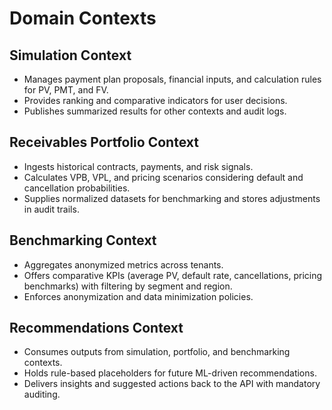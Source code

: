 ﻿# Domain Contexts

## Simulation Context
- Manages payment plan proposals, financial inputs, and calculation rules for PV, PMT, and FV.
- Provides ranking and comparative indicators for user decisions.
- Publishes summarized results for other contexts and audit logs.

## Receivables Portfolio Context
- Ingests historical contracts, payments, and risk signals.
- Calculates VPB, VPL, and pricing scenarios considering default and cancellation probabilities.
- Supplies normalized datasets for benchmarking and stores adjustments in audit trails.

## Benchmarking Context
- Aggregates anonymized metrics across tenants.
- Offers comparative KPIs (average PV, default rate, cancellations, pricing benchmarks) with filtering by segment and region.
- Enforces anonymization and data minimization policies.

## Recommendations Context
- Consumes outputs from simulation, portfolio, and benchmarking contexts.
- Holds rule-based placeholders for future ML-driven recommendations.
- Delivers insights and suggested actions back to the API with mandatory auditing.
